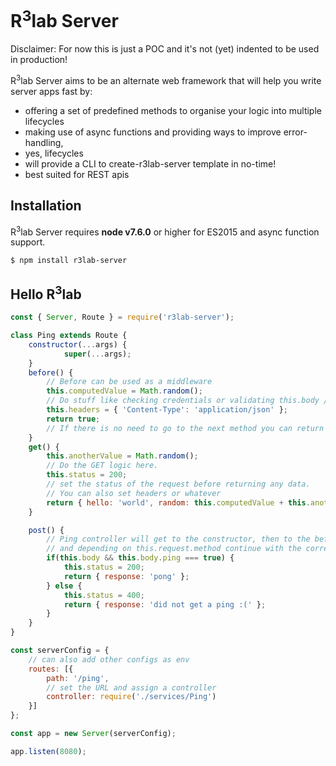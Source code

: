 # R<sup>3</sup>lab Server

Disclaimer: For now this is just a POC and it's not (yet) indented to be used in production!

R<sup>3</sup>lab Server aims to be an alternate web framework that will help you write server apps fast by:
 - offering a set of predefined methods to organise your logic into multiple lifecycles
 - making use of async functions and providing ways to improve error-handling,
 - yes, lifecycles
 - will provide a CLI to create-r3lab-server template in no-time!
 - best suited for REST apis

## Installation

R<sup>3</sup>lab Server requires __node v7.6.0__ or higher for ES2015 and async function support.

```
$ npm install r3lab-server
```
## Hello R<sup>3</sup>lab

```js
const { Server, Route } = require('r3lab-server');

class Ping extends Route {
	constructor(...args) {
			super(...args);
	}
	before() {
		// Before can be used as a middleware
		this.computedValue = Math.random();
		// Do stuff like checking credentials or validating this.body / this.query
		this.headers = { 'Content-Type': 'application/json' };
		return true;
		// If there is no need to go to the next method you can return false
	}
	get() {
		this.anotherValue = Math.random();
		// Do the GET logic here.
		this.status = 200;
		// set the status of the request before returning any data.
		// You can also set headers or whatever
		return { hello: 'world', random: this.computedValue + this.anotherValue };
	}

	post() {
		// Ping controller will get to the constructor, then to the before() method,
		// and depending on this.request.method continue with the corresponding method
		if(this.body && this.body.ping === true) {
			this.status = 200;
			return { response: 'pong' };
		} else {
			this.status = 400;
			return { response: 'did not get a ping :(' };
		}
	}
}

const serverConfig = {
	// can also add other configs as env
	routes: [{
		path: '/ping',
		// set the URL and assign a controller
		controller: require('./services/Ping')
	}]
};

const app = new Server(serverConfig);

app.listen(8080);
```
